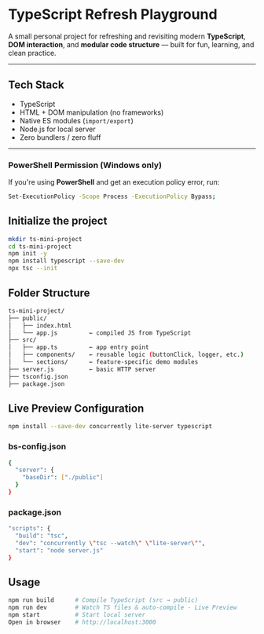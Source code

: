 # TypeScript Refresh Playground

A small personal project for refreshing and revisiting modern **TypeScript**, **DOM interaction**, and **modular code structure** — built for fun, learning, and clean practice.

---

## Tech Stack

- TypeScript
- HTML + DOM manipulation (no frameworks)
- Native ES modules (`import/export`)
- Node.js for local server
- Zero bundlers / zero fluff

---

### PowerShell Permission (Windows only)

If you're using **PowerShell** and get an execution policy error, run:

```bash
Set-ExecutionPolicy -Scope Process -ExecutionPolicy Bypass;
```

## Initialize the project
```bash
mkdir ts-mini-project
cd ts-mini-project
npm init -y
npm install typescript --save-dev
npx tsc --init
```

## Folder Structure
```bash
ts-mini-project/
├── public/
│   ├── index.html
│   └── app.js         ← compiled JS from TypeScript
├── src/
│   ├── app.ts         ← app entry point
│   ├── components/    ← reusable logic (buttonClick, logger, etc.)
│   └── sections/      ← feature-specific demo modules
├── server.js          ← basic HTTP server
├── tsconfig.json
├── package.json
```

## Live Preview Configuration
```bash
npm install --save-dev concurrently lite-server typescript
```

### bs-config.json
```bash
{
  "server": {
    "baseDir": ["./public"]
  }
}
```

### package.json
```bash
"scripts": {
  "build": "tsc",
  "dev": "concurrently \"tsc --watch\" \"lite-server\"",
  "start": "node server.js"
}
```

## Usage
```bash
npm run build      # Compile TypeScript (src → public)
npm run dev        # Watch TS files & auto-compile - Live Preview
npm start          # Start local server
Open in browser	   # http://localhost:3000
```